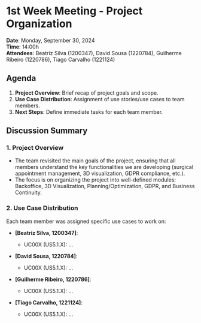 # 1st Week Meeting - Project Organization

**Date**: Monday, September 30, 2024  
**Time**: 14:00h  
**Attendees**: Beatriz Silva (1200347), David Sousa (1220784), Guilherme Ribeiro (1220786), Tiago Carvalho (1221124)

## Agenda

1. **Project Overview**: Brief recap of project goals and scope.
2. **Use Case Distribution**: Assignment of use stories/use cases to team members.
3. **Next Steps**: Define immediate tasks for each team member.

## Discussion Summary

### 1. Project Overview
- The team revisited the main goals of the project, ensuring that all members understand the key functionalities we are developing (surgical appointment management, 3D visualization, GDPR compliance, etc.).
- The focus is on organizing the project into well-defined modules: Backoffice, 3D Visualization, Planning/Optimization, GDPR, and Business Continuity.

### 2. Use Case Distribution
Each team member was assigned specific use cases to work on:

- **[Beatriz Silva, 1200347]**:
  - UC00X (US5.1.X): ... 

- **[David Sousa, 1220784]**:
  - UC00X (US5.1.X): ...

- **[Guilherme Ribeiro, 1220786]**:
  - UC00X (US5.1.X): ...

- **[Tiago Carvalho, 1221124]**:
  - UC00X (US5.1.X): ...